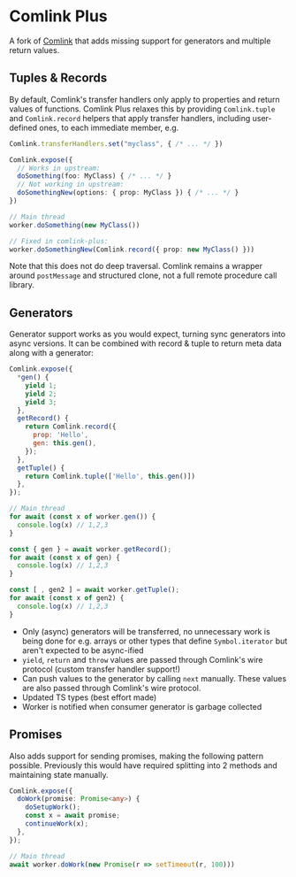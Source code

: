 # Comlink Plus

A fork of [Comlink](https://github.com/GoogleChromeLabs/comlink) that adds missing support for generators and multiple return values.

## Tuples & Records
By default, Comlink's transfer handlers only apply to properties and return values of functions. 
Comlink Plus relaxes this by providing `Comlink.tuple` and `Comlink.record` helpers that apply transfer handlers, including user-defined ones, to each immediate member, e.g.

```ts
Comlink.transferHandlers.set("myclass", { /* ... */ })

Comlink.expose({
  // Works in upstream:
  doSomething(foo: MyClass) { /* ... */ }
  // Not working in upstream:
  doSomethingNew(options: { prop: MyClass }) { /* ... */ }
})

```
```ts
// Main thread
worker.doSomething(new MyClass())

// Fixed in comlink-plus:
worker.doSomethingNew(Comlink.record({ prop: new MyClass() }))
```

Note that this does not do deep traversal. Comlink remains a wrapper around `postMessage` and structured clone, not a full remote procedure call library.

## Generators
Generator support works as you would expect, turning sync generators into async versions. 
It can be combined with record & tuple to return meta data along with a generator:

```js
Comlink.expose({
  *gen() {
    yield 1;
    yield 2;
    yield 3;
  },
  getRecord() {
    return Comlink.record({
      prop: 'Hello',
      gen: this.gen(),
    });
  },
  getTuple() {
    return Comlink.tuple(['Hello', this.gen()])
  },
});
```
```ts
// Main thread
for await (const x of worker.gen()) {
  console.log(x) // 1,2,3
}

const { gen } = await worker.getRecord();
for await (const x of gen) {
  console.log(x) // 1,2,3
}

const [ , gen2 ] = await worker.getTuple();
for await (const x of gen2) {
  console.log(x) // 1,2,3
}
```

- Only (async) generators will be transferred, no unnecessary work is being done for e.g. arrays or other types that define `Symbol.iterator` but aren't expected to be async-ified
- `yield`, `return` and `throw` values are passed through Comlink's wire protocol (custom transfer handler support!)
- Can push values to the generator by calling `next` manually. These values are also passed through Comlink's wire protocol.
- Updated TS types (best effort made)
- Worker is notified when consumer generator is garbage collected

## Promises
Also adds support for sending promises, making the following pattern possible. 
Previously this would have required splitting into 2 methods and maintaining state manually.

```ts
Comlink.expose({
  doWork(promise: Promise<any>) {
    doSetupWork();
    const x = await promise;
    continueWork(x);
  },
});
```
```ts
// Main thread
await worker.doWork(new Promise(r => setTimeout(r, 100)))
```


